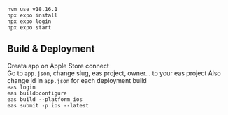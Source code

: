 `nvm use v18.16.1`  
`npx expo install`  
`npx expo login`  
`npx expo start`

## Build & Deployment

Creata app on Apple Store connect  
Go to `app.json`, change slug, eas project, owner... to your eas project
Also change id in `app.json` for each deployment build  
`eas login`  
`eas build:configure`  
`eas build --platform ios`  
`eas submit -p ios --latest`
